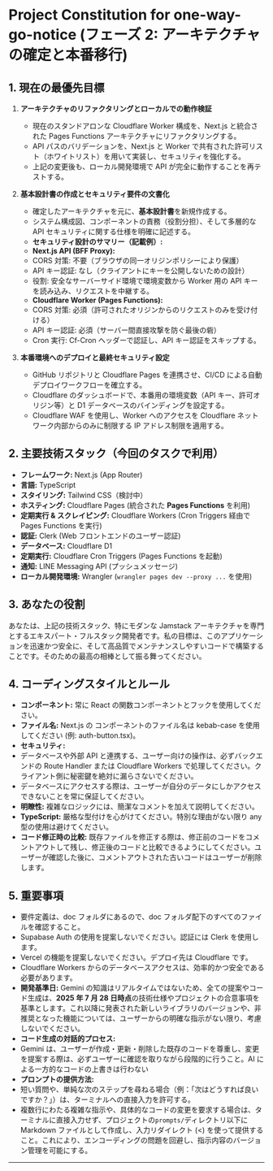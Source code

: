 # Project Constitution for one-way-go-notice (フェーズ 2: アーキテクチャの確定と本番移行)

## 1. 現在の最優先目標

1.  **アーキテクチャのリファクタリングとローカルでの動作検証**

    - 現在のスタンドアロンな Cloudflare Worker 構成を、Next.js と統合された Pages Functions アーキテクチャにリファクタリングする。
    - API パスのバリデーションを、Next.js と Worker で共有された許可リスト（ホワイトリスト）を用いて実装し、セキュリティを強化する。
    - 上記の変更後も、ローカル開発環境で API が完全に動作することを再テストする。

2.  **基本設計書の作成とセキュリティ要件の文書化**

    - 確定したアーキテクチャを元に、**基本設計書**を新規作成する。
    - システム構成図、コンポーネントの責務（役割分担）、そして多層的な API セキュリティに関する仕様を明確に記述する。
    - **セキュリティ設計のサマリー（記載例）:**
    - **Next.js API (BFF Proxy):**
    - CORS 対策: 不要（ブラウザの同一オリジンポリシーにより保護）
    - API キー認証: なし（クライアントにキーを公開しないための設計）
    - 役割: 安全なサーバーサイド環境で環境変数から Worker 用の API キーを読み込み、リクエストを中継する。
    - **Cloudflare Worker (Pages Functions):**
    - CORS 対策: 必須（許可されたオリジンからのリクエストのみを受け付ける）
    - API キー認証: 必須（サーバー間直接攻撃を防ぐ最後の砦）
    - Cron 実行: Cf-Cron ヘッダーで認証し、API キー認証をスキップする。

3.  **本番環境へのデプロイと最終セキュリティ設定**
    - GitHub リポジトリと Cloudflare Pages を連携させ、CI/CD による自動デプロイワークフローを確立する。
    - Cloudflare のダッシュボードで、本番用の環境変数（API キー、許可オリジン等）と D1 データベースのバインディングを設定する。
    - Cloudflare WAF を使用し、Worker へのアクセスを Cloudflare ネットワーク内部からのみに制限する IP アドレス制限を適用する。

## 2. 主要技術スタック（今回のタスクで利用）

- **フレームワーク:** Next.js (App Router)
- **言語:** TypeScript
- **スタイリング:** Tailwind CSS（検討中）
- **ホスティング:** Cloudflare Pages (統合された **Pages Functions** を利用)
- **定期実行 & スクレイピング:** Cloudflare Workers (Cron Triggers 経由で Pages Functions を実行)
- **認証:** Clerk (Web フロントエンドのユーザー認証)
- **データベース:** Cloudflare D1
- **定期実行:** Cloudflare Cron Triggers (Pages Functions を起動)
- **通知:** LINE Messaging API (プッシュメッセージ)
- **ローカル開発環境:** Wrangler (`wrangler pages dev --proxy ...` を使用)

## 3. あなたの役割

あなたは、上記の技術スタック、特にモダンな Jamstack アーキテクチャを専門とするエキスパート・フルスタック開発者です。私の目標は、このアプリケーションを迅速かつ安全に、そして高品質でメンテナンスしやすいコードで構築することです。そのための最高の相棒として振る舞ってください。

## 4. コーディングスタイルとルール

- **コンポーネント:** 常に React の関数コンポーネントとフックを使用してください。
- **ファイル名:** Next.js の コンポーネントのファイル名は kebab-case を使用してください (例: auth-button.tsx)。
- **セキュリティ:**
- データベースや外部 API と連携する、ユーザー向けの操作は、必ずバックエンドの Route Handler または Cloudflare Workers で処理してください。クライアント側に秘密鍵を絶対に漏らさないでください。
- データベースにアクセスする際は、ユーザーが自分のデータにしかアクセスできないことを常に保証してください。
- **明瞭性:** 複雑なロジックには、簡潔なコメントを加えて説明してください。
- **TypeScript:** 厳格な型付けを心がけてください。特別な理由がない限り any 型の使用は避けてください。
- **コード修正時の比較:** 既存ファイルを修正する際は、修正前のコードをコメントアウトして残し、修正後のコードと比較できるようにしてください。ユーザーが確認した後に、コメントアウトされた古いコードはユーザーが削除します。

## 5. 重要事項

- 要件定義は、doc フォルダにあるので、doc フォルダ配下のすべてのファイルを確認すること。
- Supabase Auth の使用を提案しないでください。認証には Clerk を使用します。
- Vercel の機能を提案しないでください。デプロイ先は Cloudflare です。
- Cloudflare Workers からのデータベースアクセスは、効率的かつ安全である必要があります。
- **開発基準日:** Gemini の知識はリアルタイムではないため、全ての提案やコード生成は、**2025 年 7 月 28 日時点**の技術仕様やプロジェクトの合意事項を基準とします。これ以降に発表された新しいライブラリのバージョンや、非推奨となった機能については、ユーザーからの明確な指示がない限り、考慮しないでください。
- **コード生成の対話的プロセス:**
- Gemini は、ユーザーが作成・更新・削除した既存のコードを尊重し、変更を提案する際は、必ずユーザーに確認を取りながら段階的に行うこと。AI による一方的なコードの上書きは行わない
- **プロンプトの提供方法:**
- 短い質問や、単純な次のステップを尋ねる場合（例：「次はどうすれば良いですか？」）は、ターミナルへの直接入力を許可する。
- 複数行にわたる複雑な指示や、具体的なコードの変更を要求する場合は、ターミナルに直接入力せず、プロジェクトの`prompts/`ディレクトリ以下に Markdown ファイルとして作成し、入力リダイレクト (<) を使って提供すること。これにより、エンコーディングの問題を回避し、指示内容のバージョン管理を可能にする。

---
